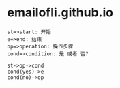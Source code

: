 # emailofli.github.io

```flow 
st=>start: 开始 
e=>end: 结束 
op=>operation: 操作步骤 
cond=>condition: 是 或者 否? 
 
st->op->cond 
cond(yes)->e 
cond(no)->op 
``` 
